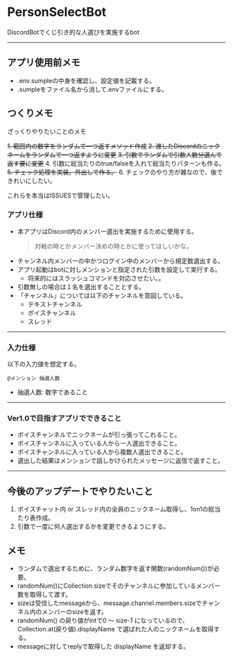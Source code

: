 # PersonSelectBot
DiscordBotでくじ引き的な人選びを実施するbot

---

##  アプリ使用前メモ

- .env.sumpleの中身を確認し、設定値を記載する。
- .sumpleをファイル名から消して.envファイルにする。

## つくりメモ

ざっくりやりたいことのメモ

~~1. 範囲内の数字をランダムで一つ返すメソッド作成~~
~~2. 渡したDiscordのニックネームをランダムで一つ返すように変更~~
~~3. 引数でランダムで引数人数分選んで返す要に変更~~
4. 引数に総当たりのtrue/falseを入れて総当たりパターンも作る。
~~5. チェック処理を実装。外出しで作る。~~
6. チェックのやり方が雑なので、後できれいにしたい。

これらを本当はISSUESで管理したい。

### アプリ仕様

- 本アプリはDiscord内のメンバー選出を実施するために使用する。
  > 対戦の時とかメンバー決めの時とかに使ってほしいかな。
- チャンネル内メンバーの中かつログイン中のメンバーから規定数選出する。
- アプリ起動はbotに対しメンションと指定された引数を設定して実行する。
  - 将来的にはスラッシュコマンドを対応させたい。。
- 引数無しの場合は１名を選出することとする。
- 「チャンネル」については以下のチャンネルを意図している。
  - テキストチャンネル
  - ボイスチャンネル
  - スレッド

---
### 入力仕様

以下の入力値を想定する。
```
@メンション 抽選人数
```

- 抽選人数: 数字であること

---
### Ver1.0で目指すアプリでできること

- ボイスチャンネルでニックネームが引っ張ってこれること。
- ボイスチャンネルに入っている人から一人選出できること。
- ボイスチャンネルに入っている人から複数人選出できること。
- 選出した結果はメンションで話しかけられたメッセージに返信で返すこと。

---
## 今後のアップデートでやりたいこと

1. ボイスチャット内 or スレッド内の全員のニックネーム取得し、1on1の総当たり表作成。
2. 引数で一度に何人選出するかを変更できるようにする。

## メモ

- ランダムで選出するために、ランダム数字を返す関数(randomNum())が必要。
- randomNum()にCollection.sizeでそのチャンネルに参加しているメンバー数を取得して渡す。
- sizeは受信したmessageから、message.channel.members.sizeでチャンネル内のメンバーのsizeを返す。
- randomNum() の戻り値がintで0 ～ size-1 になっているので、Collection.at(戻り値).displayName で選ばれた人のニックネームを取得する。
- messageに対してreplyで取得した displayName を返却する。